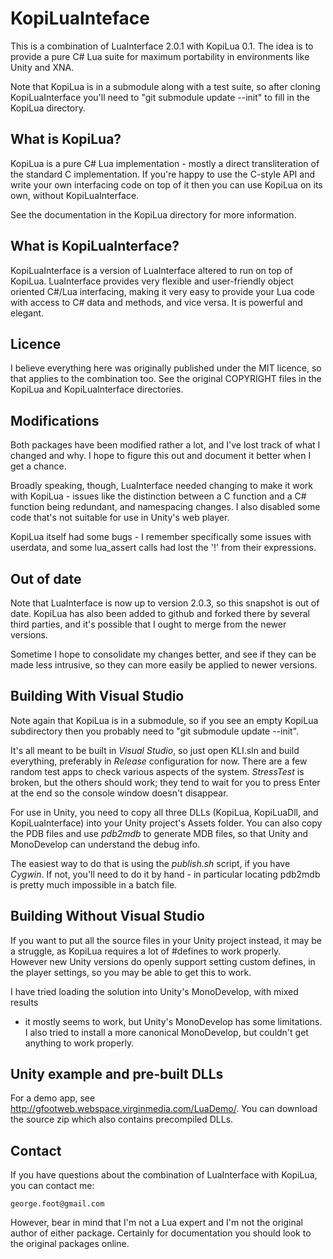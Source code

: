 KopiLuaInteface
===============

This is a combination of LuaInterface 2.0.1 with KopiLua 0.1.  The idea is
to provide a pure C# Lua suite for maximum portability in environments like
Unity and XNA.

Note that KopiLua is in a submodule along with a test suite, so after 
cloning KopiLuaInterface you'll need to "git submodule update --init" 
to fill in the KopiLua directory.

What is KopiLua?
----------------

KopiLua is a pure C# Lua implementation - mostly a direct transliteration 
of the standard C implementation.  If you're happy to use the C-style API
and write your own interfacing code on top of it then you can use KopiLua 
on its own, without KopiLuaInterface.

See the documentation in the KopiLua directory for more information.

What is KopiLuaInterface?
-------------------------

KopiLuaInterface is a version of LuaInterface altered to run on top of 
KopiLua.  LuaInterface provides very flexible and user-friendly object
oriented C#/Lua interfacing, making it very easy to provide your Lua 
code with access to C# data and methods, and vice versa.  It is powerful 
and elegant.

Licence
-------

I believe everything here was originally published under the MIT licence, so
that applies to the combination too.  See the original COPYRIGHT files in
the KopiLua and KopiLuaInterface directories.

Modifications
-------------

Both packages have been modified rather a lot, and I've lost track of what I
changed and why.  I hope to figure this out and document it better when I 
get a chance.

Broadly speaking, though, LuaInterface needed changing to
make it work with KopiLua - issues like the distinction between a C function
and a C# function being redundant, and namespacing changes.  I also disabled 
some code that's not suitable for use in Unity's web player.

KopiLua itself had some bugs - I remember specifically some issues with
userdata, and some lua_assert calls had lost the '!' from their expressions.

Out of date
-----------

Note that LuaInterface is now up to version 2.0.3, so this snapshot is out
of date.  KopiLua has also been added to github and forked there by several
third parties, and it's possible that I ought to merge from the newer
versions.

Sometime I hope to consolidate my changes better, and see if they can be made
less intrusive, so they can more easily be applied to newer versions.

Building With Visual Studio
---------------------------

Note again that KopiLua is in a submodule, so if you see an empty KopiLua 
subdirectory then you probably need to "git submodule update --init".

It's all meant to be built in _Visual Studio_, so just open KLI.sln and build 
everything, preferably in _Release_ configuration for now.  There are a few 
random test apps to check various aspects of the system.  _StressTest_ is 
broken, but the others should work; they tend to wait for you to press Enter 
at the end so the console window doesn't disappear.

For use in Unity, you need to copy all three DLLs (KopiLua, KopiLuaDll, and 
KopiLuaInterface) into your Unity project's Assets folder.  You can also 
copy the PDB files and use _pdb2mdb_ to generate MDB files, so that Unity and 
MonoDevelop can understand the debug info.

The easiest way to do that is using the _publish.sh_ script, if you have 
_Cygwin_.  If not, you'll need to do it by hand - in particular locating 
pdb2mdb is pretty much impossible in a batch file.

Building Without Visual Studio
------------------------------

If you want to put all the source files in your Unity project instead, it
may be a struggle, as KopiLua requires a lot of #defines to work properly.  
However new Unity versions do openly support setting custom defines, in the 
player settings, so you may be able to get this to work.

I have tried loading the solution into Unity's MonoDevelop, with mixed results
- it mostly seems to work, but Unity's MonoDevelop has some limitations.  I
also tried to install a more canonical MonoDevelop, but couldn't get anything
to work properly.

Unity example and pre-built DLLs
--------------------------------

For a demo app, see http://gfootweb.webspace.virginmedia.com/LuaDemo/.  You
can download the source zip which also contains precompiled DLLs.

Contact
-------

If you have questions about the combination of LuaInterface with KopiLua,
you can contact me:

    george.foot@gmail.com

However, bear in mind that I'm not a Lua expert and I'm not the original
author of either package.  Certainly for documentation you should look to
the original packages online.

